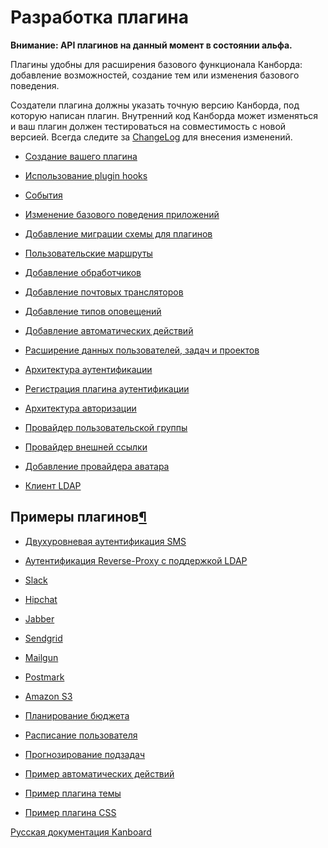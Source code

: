 Разработка плагина
==================



**Внимание: API плагинов на данный момент в состоянии альфа.**



Плагины удобны для расширения базового функционала Канборда: добавление возможностей, создание тем или изменения базового поведения.



Создатели плагина должны указать точную версию Канборда, под которую написан плагин. Внутренний код Канборда может изменяться и ваш плагин должен тестироваться на совместимость с новой версией. Всегда следите за [ChangeLog](https://github.com/fguillot/Kanboard/blob/master/ChangeLog) для внесения изменений.



-   [Создание вашего плагина](plugin-registration.markdown)



-   [Использование plugin hooks](plugin-hooks.markdown)



-   [События](plugin-events.markdown)



-   [Изменение базового поведения приложений](plugin-overrides.markdown)



-   [Добавление миграции схемы для плагинов](plugin-schema-migrations.markdown)



-   [Пользовательские маршруты](plugin-routes.markdown)



-   [Добавление обработчиков](plugin-helpers.markdown)



-   [Добавление почтовых трансляторов](plugin-mail-transports.markdown)



-   [Добавление типов оповещений](plugin-notifications.markdown)



-   [Добавление автоматических действий](plugin-automatic-actions.markdown)



-   [Расширение данных пользователей, задач и проектов](plugin-metadata.markdown)



-   [Архитектура аутентификации](plugin-authentication-architecture.markdown)



-   [Регистрация плагина аутентификации](plugin-authentication.markdown)



-   [Архитектура авторизации](plugin-authorization-architecture.markdown)



-   [Провайдер пользовательской группы](plugin-group-provider.markdown)



-   [Провайдер внешней ссылки](plugin-external-link.markdown)



-   [Добавление провайдера аватара](plugin-avatar-provider.markdown)



-   [Клиент LDAP](plugin-ldap-client.markdown)



Примеры плагинов[¶](#examples-of-plugins "Ссылка на этот заголовок")
--------------------------------------------------------------------



-   [Двухуровневая аутентификация SMS](https://github.com/Kanboard/plugin-sms-2fa)



-   [Аутентификация Reverse-Proxy с поддержкой LDAP](https://github.com/Kanboard/plugin-reverse-proxy-ldap)



-   [Slack](https://github.com/Kanboard/plugin-slack)



-   [Hipchat](https://github.com/Kanboard/plugin-hipchat)



-   [Jabber](https://github.com/Kanboard/plugin-jabber)



-   [Sendgrid](https://github.com/Kanboard/plugin-sendgrid)



-   [Mailgun](https://github.com/Kanboard/plugin-mailgun)



-   [Postmark](https://github.com/Kanboard/plugin-postmark)



-   [Amazon S3](https://github.com/Kanboard/plugin-s3)



-   [Планирование бюджета](https://github.com/Kanboard/plugin-budget)



-   [Расписание пользователя](https://github.com/Kanboard/plugin-timetable)



-   [Прогнозирование подзадач](https://github.com/Kanboard/plugin-subtask-forecast)



-   [Пример автоматических действий](https://github.com/Kanboard/plugin-example-automatic-action)



-   [Пример плагина темы](https://github.com/Kanboard/plugin-example-theme)



-   [Пример плагина CSS](https://github.com/Kanboard/plugin-example-css)






 



 



[Русская документация Kanboard](http://Kanboard.ru/doc/)

